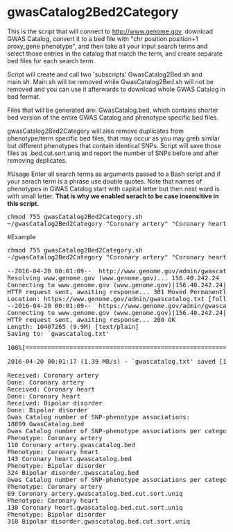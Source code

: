 # gwasCatalog2Bed2Category
This is the script that will connect to http://www.genome.gov, download GWAS Catalog, convert it to a bed file with "chr position position+1 proxy_gene phenotype", and then take all your input search terms and select those entries in the catalog that match the term, and create separate bed files for each search term.

Script will create and call two 'subscripts' GwasCatalog2Bed.sh and main.sh. Main.sh will be removed while GwasCatalog2Bed.sh will not be removed and you can use it afterwards to download whole GWAS Catalog in bed format.

Files that will be generated are: GwasCatalog.bed, which contains shorter bed version of the entire GWAS Catalog and phenotype specific bed files.

gwasCatalog2Bed2Category will also remove duplicates from phenotype/term specific bed files, that may occur as you may greb similar but different phenotypes that contain identical SNPs. Script will save those files as .bed.cut.sort.uniq and report the number of SNPs before and after removing deplicates.

#Usage
Enter all search terms as arguments passed to a Bash script and if your serach term is a phrase use double quotes. Note that names of phenotypes in GWAS Catalog start with capital letter but then next word is with small letter. **That is why we enabled serach to be case insensitive in this script.**
<pre>
chmod 755 gwasCatalog2Bed2Category.sh
~/gwasCatalog2Bed2Category "Coronary artery" "Coronary heart" "Bipolar disorder"
</pre>

#Example

<pre>
chmod 755 gwasCatalog2Bed2Category.sh
~/gwasCatalog2Bed2Category "Coronary artery" "Coronary heart" "Bipolar disorder"

--2016-04-20 00:01:09--  http://www.genome.gov/admin/gwascatalog.txt
Resolving www.genome.gov (www.genome.gov)... 156.40.242.24
Connecting to www.genome.gov (www.genome.gov)|156.40.242.24|:80... connected.
HTTP request sent, awaiting response... 301 Moved Permanently
Location: https://www.genome.gov/admin/gwascatalog.txt [following]
--2016-04-20 00:01:09--  https://www.genome.gov/admin/gwascatalog.txt
Connecting to www.genome.gov (www.genome.gov)|156.40.242.24|:443... connected.
HTTP request sent, awaiting response... 200 OK
Length: 10407265 (9.9M) [text/plain]
Saving to: `gwascatalog.txt'

100%[======================================================================================================>] 10,407,265  1.46M/s   in 7.1s    

2016-04-20 00:01:17 (1.39 MB/s) - `gwascatalog.txt' saved [10407265/10407265]

Received: Coronary artery
Done: Coronary artery
Received: Coronary heart
Done: Coronary heart
Received: Bipolar disorder
Done: Bipolar disorder
Gwas Catalog number of SNP-phenotype associations:
18899 GwasCatalog.bed
Gwas Catalog number of SNP-phenotype associations per category:
Phenotype: Coronary artery
110 Coronary artery.gwascatalog.bed
Phenotype: Coronary heart
143 Coronary heart.gwascatalog.bed
Phenotype: Bipolar disorder
324 Bipolar disorder.gwascatalog.bed
Gwas Catalog number of SNP-phenotype associations per category AFTER REMOVING DUPLICATES:
Phenotype: Coronary artery
89 Coronary artery.gwascatalog.bed.cut.sort.uniq
Phenotype: Coronary heart
130 Coronary heart.gwascatalog.bed.cut.sort.uniq
Phenotype: Bipolar disorder
310 Bipolar disorder.gwascatalog.bed.cut.sort.uniq

</pre>
